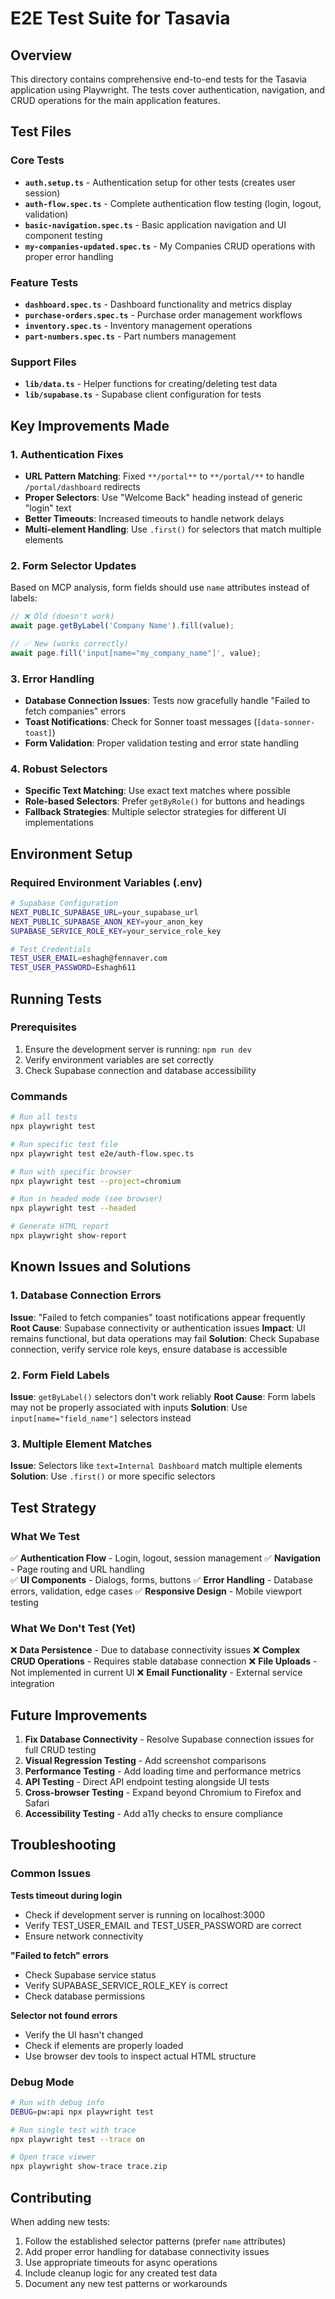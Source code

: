 # E2E Test Suite for Tasavia

## Overview
This directory contains comprehensive end-to-end tests for the Tasavia application using Playwright. The tests cover authentication, navigation, and CRUD operations for the main application features.

## Test Files

### Core Tests
- **`auth.setup.ts`** - Authentication setup for other tests (creates user session)
- **`auth-flow.spec.ts`** - Complete authentication flow testing (login, logout, validation)
- **`basic-navigation.spec.ts`** - Basic application navigation and UI component testing
- **`my-companies-updated.spec.ts`** - My Companies CRUD operations with proper error handling

### Feature Tests  
- **`dashboard.spec.ts`** - Dashboard functionality and metrics display
- **`purchase-orders.spec.ts`** - Purchase order management workflows
- **`inventory.spec.ts`** - Inventory management operations
- **`part-numbers.spec.ts`** - Part numbers management

### Support Files
- **`lib/data.ts`** - Helper functions for creating/deleting test data
- **`lib/supabase.ts`** - Supabase client configuration for tests

## Key Improvements Made

### 1. Authentication Fixes
- **URL Pattern Matching**: Fixed `**/portal**` to `**/portal/**` to handle `/portal/dashboard` redirects
- **Proper Selectors**: Use "Welcome Back" heading instead of generic "login" text
- **Better Timeouts**: Increased timeouts to handle network delays
- **Multi-element Handling**: Use `.first()` for selectors that match multiple elements

### 2. Form Selector Updates
Based on MCP analysis, form fields should use `name` attributes instead of labels:

```javascript
// ❌ Old (doesn't work)
await page.getByLabel('Company Name').fill(value);

// ✅ New (works correctly)  
await page.fill('input[name="my_company_name"]', value);
```

### 3. Error Handling
- **Database Connection Issues**: Tests now gracefully handle "Failed to fetch companies" errors
- **Toast Notifications**: Check for Sonner toast messages (`[data-sonner-toast]`)
- **Form Validation**: Proper validation testing and error state handling

### 4. Robust Selectors
- **Specific Text Matching**: Use exact text matches where possible
- **Role-based Selectors**: Prefer `getByRole()` for buttons and headings
- **Fallback Strategies**: Multiple selector strategies for different UI implementations

## Environment Setup

### Required Environment Variables (.env)
```bash
# Supabase Configuration
NEXT_PUBLIC_SUPABASE_URL=your_supabase_url
NEXT_PUBLIC_SUPABASE_ANON_KEY=your_anon_key
SUPABASE_SERVICE_ROLE_KEY=your_service_role_key

# Test Credentials
TEST_USER_EMAIL=eshagh@fennaver.com
TEST_USER_PASSWORD=Eshagh611
```

## Running Tests

### Prerequisites
1. Ensure the development server is running: `npm run dev`
2. Verify environment variables are set correctly
3. Check Supabase connection and database accessibility

### Commands

```bash
# Run all tests
npx playwright test

# Run specific test file
npx playwright test e2e/auth-flow.spec.ts

# Run with specific browser
npx playwright test --project=chromium

# Run in headed mode (see browser)
npx playwright test --headed

# Generate HTML report
npx playwright show-report
```

## Known Issues and Solutions

### 1. Database Connection Errors
**Issue**: "Failed to fetch companies" toast notifications appear frequently
**Root Cause**: Supabase connectivity or authentication issues
**Impact**: UI remains functional, but data operations may fail
**Solution**: Check Supabase connection, verify service role keys, ensure database is accessible

### 2. Form Field Labels
**Issue**: `getByLabel()` selectors don't work reliably
**Root Cause**: Form labels may not be properly associated with inputs
**Solution**: Use `input[name="field_name"]` selectors instead

### 3. Multiple Element Matches
**Issue**: Selectors like `text=Internal Dashboard` match multiple elements
**Solution**: Use `.first()` or more specific selectors

## Test Strategy

### What We Test
✅ **Authentication Flow** - Login, logout, session management
✅ **Navigation** - Page routing and URL handling  
✅ **UI Components** - Dialogs, forms, buttons
✅ **Error Handling** - Database errors, validation, edge cases
✅ **Responsive Design** - Mobile viewport testing

### What We Don't Test (Yet)
❌ **Data Persistence** - Due to database connectivity issues
❌ **Complex CRUD Operations** - Requires stable database connection
❌ **File Uploads** - Not implemented in current UI
❌ **Email Functionality** - External service integration

## Future Improvements

1. **Fix Database Connectivity** - Resolve Supabase connection issues for full CRUD testing
2. **Visual Regression Testing** - Add screenshot comparisons
3. **Performance Testing** - Add loading time and performance metrics
4. **API Testing** - Direct API endpoint testing alongside UI tests
5. **Cross-browser Testing** - Expand beyond Chromium to Firefox and Safari
6. **Accessibility Testing** - Add a11y checks to ensure compliance

## Troubleshooting

### Common Issues

**Tests timeout during login**
- Check if development server is running on localhost:3000
- Verify TEST_USER_EMAIL and TEST_USER_PASSWORD are correct
- Ensure network connectivity

**"Failed to fetch" errors**
- Check Supabase service status
- Verify SUPABASE_SERVICE_ROLE_KEY is correct
- Check database permissions

**Selector not found errors**  
- Verify the UI hasn't changed
- Check if elements are properly loaded
- Use browser dev tools to inspect actual HTML structure

### Debug Mode
```bash
# Run with debug info
DEBUG=pw:api npx playwright test

# Run single test with trace
npx playwright test --trace on

# Open trace viewer
npx playwright show-trace trace.zip
```

## Contributing

When adding new tests:
1. Follow the established selector patterns (prefer `name` attributes)
2. Add proper error handling for database connectivity issues
3. Use appropriate timeouts for async operations
4. Include cleanup logic for any created test data
5. Document any new test patterns or workarounds